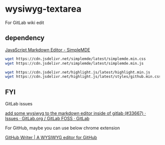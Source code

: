 # wysiwyg-textarea

For GitLab wiki edit

## dependency
[JavaScript Markdown Editor \- SimpleMDE]( https://simplemde.com/ )

``` bash
wget https://cdn.jsdelivr.net/simplemde/latest/simplemde.min.css
wget https://cdn.jsdelivr.net/simplemde/latest/simplemde.min.js

wget https://cdn.jsdelivr.net/highlight.js/latest/highlight.min.js
wget https://cdn.jsdelivr.net/highlight.js/latest/styles/github.min.css
```

## FYI
GitLab issues

[add some wysiwyg to the markdown editor inside of gitlab \(\#33667\) · Issues · GitLab\.org / GitLab FOSS · GitLab]( https://gitlab.com/gitlab-org/gitlab-foss/-/issues/33667 )

For GitHub, maybe you can use below chrome extension

[GitHub Writer \| A WYSIWYG editor for GitHub]( https://ckeditor.com/github-writer/ )
